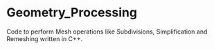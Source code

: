 # Geometry_Processing
Code to perform Mesh operations like​ Subdivisions, Simplification and Remeshing ​written in C++.
